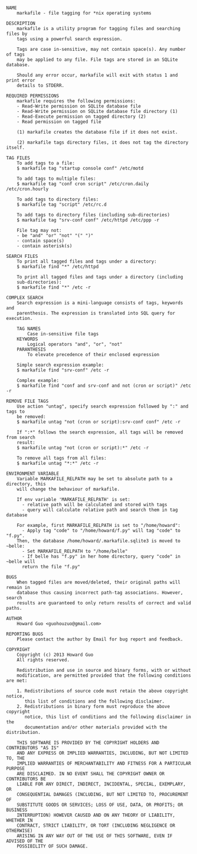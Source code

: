     NAME
        markafile - file tagging for *nix operating systems

    DESCRIPTION
        markafile is a utility program for tagging files and searching files by
        tags using a powerful search expression.

        Tags are case in-sensitive, may not contain space(s). Any number of tags
        may be applied to any file. File tags are stored in an SQLite database.

        Should any error occur, markafile will exit with status 1 and print error
        details to STDERR.

    REQUIRED PERMISSIONS
        markafile requires the following permissions:
        - Read-Write permission on SQLite database file
        - Read-Write permission on SQLite database file directory (1)
        - Read-Execute permission on tagged directory (2)
        - Read permission on tagged file

        (1) markafile creates the database file if it does not exist.

        (2) markafile tags directory files, it does not tag the directory itself.

    TAG FILES
        To add tags to a file:
        $ markafile tag "startup console conf" /etc/motd

        To add tags to multiple files:
        $ markafile tag "conf cron script" /etc/cron.daily /etc/cron.hourly

        To add tags to directory files:
        $ markafile tag "script" /etc/rc.d

        To add tags to directory files (including sub-directories)
        $ markafile tag "srv-conf conf" /etc/httpd /etc/ppp -r

        File tag may not:
        - be "and" "or" "not" "(" ")"
        - contain space(s)
        - contain asterisk(s)

    SEARCH FILES
        To print all tagged files and tags under a directory:
        $ markafile find "*" /etc/httpd

        To print all tagged files and tags under a directory (including
        sub-directories):
        $ markafile find "*" /etc -r

    COMPLEX SEARCH
        Search expression is a mini-language consists of tags, keywords and
        parenthesis. The expression is translated into SQL query for execution.

        TAG NAMES
            Case in-sensitive file tags
        KEYWORDS
            Logical operators "and", "or", "not"
        PARANTHESIS
            To elevate precedence of their enclosed expression

        Simple search expression example:
        $ markafile find "srv-conf" /etc -r

        Complex example:
        $ markafile find "conf and srv-conf and not (cron or script)" /etc -r

    REMOVE FILE TAGS
        Use action "untag", specify search expression followed by ":" and tags to
        be removed:
        $ markafile untag "not (cron or script):srv-conf conf" /etc -r

        If ":*" follows the search expression, all tags will be removed from search
        result:
        $ markafile untag "not (cron or script):*" /etc -r

        To remove all tags from all files:
        $ markafile untag "*:*" /etc -r

    ENVIRONMENT VARIABLE
        Variable MARKAFILE_RELPATH may be set to absolute path to a directory, this
        will change the behaviour of markafile.

        If env variable 'MARKAFILE_RELPATH' is set:
          - relative path will be calculated and stored with tags
          - query will calculate relative path and search them in tag database

        For example, first MARKAFILE_RELPATH is set to "/home/howard":
          - Apply tag "code" to "/home/howard/f.py" will tag "code" to "f.py".
        Then, the database /home/howard/.markafile.sqlite3 is moved to ~belle:
          - Set MARKAFILE_RELPATH to "/home/belle"
          - If belle has "f.py" in her home directory, query "code" in ~belle will
          return the file "f.py"

    BUGS
        When tagged files are moved/deleted, their original paths will remain in
        database thus causing incorrect path-tag associations. However, search
        results are guaranteed to only return results of correct and valid paths.

    AUTHOR
        Howard Guo <guohouzuo@gmail.com>

    REPORTING BUGS
        Please contact the author by Email for bug report and feedback.

    COPYRIGHT
        Copyright (c) 2013 Howard Guo
        All rights reserved.

        Redistribution and use in source and binary forms, with or without
        modification, are permitted provided that the following conditions are met:

        1. Redistributions of source code must retain the above copyright notice,
           this list of conditions and the following disclaimer.
        2. Redistributions in binary form must reproduce the above copyright
           notice, this list of conditions and the following disclaimer in the
           documentation and/or other materials provided with the distribution.

        THIS SOFTWARE IS PROVIDED BY THE COPYRIGHT HOLDERS AND CONTRIBUTORS "AS IS"
        AND ANY EXPRESS OR IMPLIED WARRANTIES, INCLUDING, BUT NOT LIMITED TO, THE
        IMPLIED WARRANTIES OF MERCHANTABILITY AND FITNESS FOR A PARTICULAR PURPOSE
        ARE DISCLAIMED. IN NO EVENT SHALL THE COPYRIGHT OWNER OR CONTRIBUTORS BE
        LIABLE FOR ANY DIRECT, INDIRECT, INCIDENTAL, SPECIAL, EXEMPLARY, OR
        CONSEQUENTIAL DAMAGES (INCLUDING, BUT NOT LIMITED TO, PROCUREMENT OF
        SUBSTITUTE GOODS OR SERVICES; LOSS OF USE, DATA, OR PROFITS; OR BUSINESS
        INTERRUPTION) HOWEVER CAUSED AND ON ANY THEORY OF LIABILITY, WHETHER IN
        CONTRACT, STRICT LIABILITY, OR TORT (INCLUDING NEGLIGENCE OR OTHERWISE)
        ARISING IN ANY WAY OUT OF THE USE OF THIS SOFTWARE, EVEN IF ADVISED OF THE
        POSSIBILITY OF SUCH DAMAGE.
